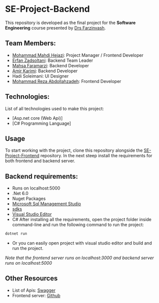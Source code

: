 # SE-Project-Backend

This repository is developed as the final project for the **Software Engineering** course presented by [Drs Farzinvash](https://scholar.google.com/citations?user=n2dPplkAAAAJ&hl=en).

<!-- In this project an online shop is implemented -->

<!-- TODO Complete -->

## Team Members:

-   [Mohammad Mahdi Hejazi](https://github.com/mmhlego): Project Manager / Frontend Developer
-   [Erfan Zadsoltani](https://github.com/erfanzadsoltani): Backend Team Leader
-   [Mahsa Faramarzi](https://github.com/mahsafmz): Backend Developer
-   [Amir Karimi](https://github.com/Amirkarimi02): Backend Developer
-   Hadi Soleimani: UI Designer
-   [Mohammad Reza Abdollahzadeh](https://github.com/rezabdollahzadeh): Frontend Developer

## Technologies:

List of all technologies used to make this project:

-   [Asp.net core (Web Api)]
-   [C# Programming Language]

## Usage

To start working with the project, clone this repository alongside the [SE-Project-Frontend](https://github.com/mmhlego/SE-Project-Frontend) repository.
In the next steep install the requirements for both frontend and backend server.
## Backend requirements:
-   Runs on localhost:5000
-   .Net 6.0
-   Nuget Packages
-   [Microsoft Sql Management Studio](https://learn.microsoft.com/en-us/sql/ssms/download-sql-server-management-studio-ssms) 
-   [sdks](https://github/dotnet/installer)
-   [Visual Studio Editor](https://visualstudio.microsoft.com/downloads/)
-   C# 
After installing all the requirements, open the project folder inside command-line and run the following command to run the project:

```bash
dotnet run
```
- Or you can easily open project with visual studio editor and build and run the project.

_Note that the frontend server runs on localhost:3000 and backend server runs on localhost:5000_

## Other Resources

-   List of Apis: [Swagger](https://app.swaggerhub.com/apis/mmhlego/SoftwareEngineeringProject/)
-   Frontend server: [Github](https://github.com/mmhlego/SE-Project-Frontend)

<!-- MIT © [Sung M. Kim](https://sung.codes) -->

